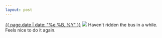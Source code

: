 ```yaml
---
layout: post
---
```


<p>
  <time><a href="/240">{{ page.date | date: "%e %B, %Y" }}</a></time>
  <a href="/240"><img src="{{ site.assets_url }}/240.jpg"/></a>
  <span>Haven't ridden the bus in a while. Feels nice to do it again.</span>
</p>
